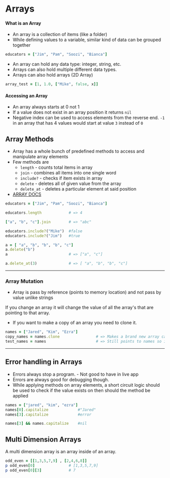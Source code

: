# Arrays

#### What is an Array

* An array is a collection of items (like a folder)
* While defining values to a variable, similar kind of data can be grouped together

``` ruby
educators = ["Jim", "Pam", "Soozi", "Bianca"]
```

* An array can hold any data type: integer, string, etc.
* Arrays can also hold multiple different data types.
* Arrays can also hold arrays (2D Array)

```ruby
array_test = [1, 1.0, ["Mike", false, x]]
```

#### Accessing an Array

* An array always starts at 0 not 1
* If a value does not exist in an array position it returns `nil`
* Negative index can be used to access elements from the reverse end. `-1` in an array that has 4 values would start at value `3` instead of `0`

## Array Methods

* Array has a whole bunch of predefined methods to access and manipulate array elements
* Few methods are
  * `length` - counts total items in array
  * `join` - combines all items into one single word
  * `include?` - checks if item exists in array
  * `delete` - deletes all of given value from the array
  * `delete_at` - deletes a particular element at said position
* [ARRAY DOCS](https://ruby-doc.org/core-2.7.0/Array.html)

```ruby
educators = ["Jim", "Pam", "Soozi", "Bianca"]

educators.length 			# => 4

["a", "b", "c"].join 		# => "abc"

educators.include?("Mike")	#false
educators.include?("Jim")	#true

a = [ "a", "b", "b", "b", "c"]
a.delete("b")
a							# => ["a", "c"]

a.delete_at(3) 				# => [ "a", "b", "b", "c"]
```

---

### Array Mutation

* Array is pass by reference (points to memory location) and not pass by value unlike strings

If you change an array it will change the value of all the array's that are pointing to that array.

* If you want to make a copy of an array you need to clone it.

```ruby
names = ["Jared", "Kim", "Ezra"]
copy_names = names.clone				# => Makes a brand new array called copy_names
test_names = names						# => Still points to names so if we change names we change test_names
```

---

## Error handling in Arrays

* Errors always stop a program. - Not good to have in live app
* Errors are always good for debugging though.
* While applying methods on array elements, a short circuit logic should be used to check if the value exists on then should the method be applied

```ruby
names = ["jared", "kim", "ezra"]
names[0].capitalize				#"Jared"
names[3].capitalize				#error

names[3] && names.capitalize 	#nil
```



## Multi Dimension Arrays

A multi dimension array is an array inside of an array.

```ruby
odd_even = [[1,3,5,7,9] , [2,4,6,8]]
p odd_even[0] 				# [1,3,5,7,9]
p odd_even[0][3]			# 7
```

